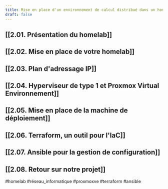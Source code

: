 ```yaml
---
title: Mise en place d'un environnement de calcul distribué dans un homelab
draft: false
---
```

## [[2.01. Présentation du homelab]]
## [[2.02. Mise en place de votre homelab]]
## [[2.03. Plan d'adressage IP]]
## [[2.04. Hyperviseur de type 1 et Proxmox Virtual Environnement]]

## [[2.05. Mise en place de la machine de déploiement]]
## [[2.06. Terraform, un outil pour l'IaC]]
## [[2.07. Ansible pour la gestion de configuration]]

## [[2.08. Retour sur notre projet]]

#homelab #réseau_informatique #proxmoxve #terraform #ansible 
